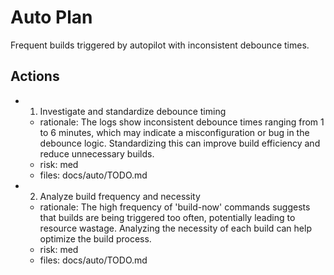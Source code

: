 # Auto Plan

Frequent builds triggered by autopilot with inconsistent debounce times.

## Actions
- 1. Investigate and standardize debounce timing
  - rationale: The logs show inconsistent debounce times ranging from 1 to 6 minutes, which may indicate a misconfiguration or bug in the debounce logic. Standardizing this can improve build efficiency and reduce unnecessary builds.
  - risk: med
  - files: docs/auto/TODO.md
- 2. Analyze build frequency and necessity
  - rationale: The high frequency of 'build-now' commands suggests that builds are being triggered too often, potentially leading to resource wastage. Analyzing the necessity of each build can help optimize the build process.
  - risk: med
  - files: docs/auto/TODO.md